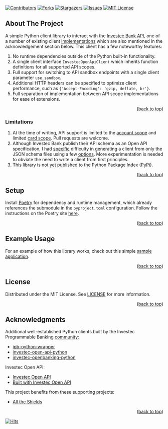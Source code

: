 <a name="readme-top"></a>

[![Contributors][contributors-shield]][contributors-url]
[![Forks][forks-shield]][forks-url]
[![Stargazers][stars-shield]][stars-url]
[![Issues][issues-shield]][issues-url]
[![MIT License][license-shield]][license-url]

<!-- ABOUT -->
## About The Project

A simple Python client library to interact with the [Investec Bank API][investec-api-products-url], one of a number of existing client [implementations][investec-open-api-url] which are also mentioned in the acknowledgement section below. This client has a few noteworthy features:

1. No runtime dependencies outside of the Python built-in functionality.
2. A single client interface `InvestecOpenApiClient` which inherits function definitions for all supported API scopes.
3. Full support for switching to API sandbox endpoints with a single client parameter `use_sandbox`.
4. Additional HTTP headers can be specified to optimize client performance, such as `{'Accept-Encoding': 'gzip, deflate, br'}`.
5. Full separation of implementation between API scope implementations for ease of extensions.

<p align="right">(<a href="#readme-top">back to top</a>)</p>

<!-- LIMITATIONS -->
### Limitations

1. At the time of writing, API support is limited to the [account scope][investec-open-api-docs-url] and limited [card scope][investec-open-api-docs-card-url]. Pull requests are welcome.
2. Although Investec Bank publish their API schema as an Open API specification, I had [specific][openapi3-python-path-url] difficulty in generating a client from only the JSON schema files using a few [options][openapi-generator-url]. More experimentation is needed to obviate the need to write a client from first principles.
3. This library is not yet published to the Python Package Index ([PyPi][pypi-url]).


<p align="right">(<a href="#readme-top">back to top</a>)</p>

<!-- SETUP -->
## Setup

Install [Poetry][python-poetry-url] for dependency and runtime management, which already references the submodule in the `pyproject.toml` configuration. Follow the instructions on the Poetry site [here][python-poetry-install-url].

<p align="right">(<a href="#readme-top">back to top</a>)</p>

<!-- EXAMPLE -->

## Example Usage

For an example of how this library works, check out this simple [sample application][investec-pb-app-url].

<p align="right">(<a href="#readme-top">back to top</a>)</p>

<!-- LICENSE -->
## License

Distributed under the MIT License. See [LICENSE](LICENSE) for more information.

<p align="right">(<a href="#readme-top">back to top</a>)</p>

<!-- ACKNOWLEDGMENTS -->
## Acknowledgments

Additional well-established Python clients built by the Investec Programmable Banking [community][investec-open-api-url]:

* [ipb-python-wrapper][ipb-python-wrapper-url]
* [investec-open-api-python][investec-open-banking-url]
* [investec-openbanking-python][investec-open-banking-url]

Investec Open API:

* [Investec Open API][investec-api-products-url]
* [Built with Investec Open API][investec-open-api-url]

This project benefits from these supporting projects:

* [All the Shields](https://github.com/progfay/shields-with-icon)

<p align="right">(<a href="#readme-top">back to top</a>)</p>

[![Hits](https://hits.seeyoufarm.com/api/count/incr/badge.svg?url=https%3A%2F%2Fgithub.com%2Ftailucas%2Finvestec-api-python&count_bg=%2379C83D&title_bg=%23555555&icon=&icon_color=%23E7E7E7&title=visits&edge_flat=true)](https://hits.seeyoufarm.com)

[contributors-shield]: https://img.shields.io/github/contributors/tailucas/investec-api-python.svg?style=for-the-badge
[contributors-url]: https://github.com/tailucas/investec-api-python/graphs/contributors
[forks-shield]: https://img.shields.io/github/forks/tailucas/investec-api-python.svg?style=for-the-badge
[forks-url]: https://github.com/tailucas/investec-api-python/network/members
[stars-shield]: https://img.shields.io/github/stars/tailucas/investec-api-python.svg?style=for-the-badge
[stars-url]: https://github.com/tailucas/investec-api-python/stargazers
[issues-shield]: https://img.shields.io/github/issues/tailucas/investec-api-python.svg?style=for-the-badge
[issues-url]: https://github.com/tailucas/investec-api-python/issues
[license-shield]: https://img.shields.io/github/license/tailucas/investec-api-python.svg?style=for-the-badge
[license-url]: https://github.com/tailucas/investec-api-python/blob/master/LICENSE

[python-poetry-url]: https://python-poetry.org/
[python-poetry-install-url]: https://python-poetry.org/docs/#installation

[investec-pb-app-url]: https://github.com/tailucas/investec-pb-app

[investec-api-products-url]: https://developer.investec.com/za/api-products
[investec-open-api-docs-url]: https://developer.investec.com/za/api-products/documentation/SA_PB_Account_Information
[investec-open-api-docs-card-url]: https://developer.investec.com/za/api-products/documentation/SA_Card_Code
[investec-open-api-url]: https://gitlab.com/offerzen-community/investec-programmable-banking/command-center#built-with-investec-open-api

[ipb-python-wrapper-url]: https://github.com/GoosenA/ipb-python-wrapper
[investec-open-api-python-url]: https://github.com/devinpearson/investec-open-api-python/tree/main
[investec-open-banking-url]: https://gitlab.com/vchegwidden/investec-openbanking-python/-/tree/master/

[openapi3-python-path-url]: https://github.com/Dorthu/openapi3/blob/60fb34c6c3a35ebb9fa17d2dca51b010a6aa05ae/openapi3/paths.py#L284
[openapi-generator-url]: https://github.com/OpenAPITools/openapi-generator/tree/master

[pypi-url]: https://pypi.org/
